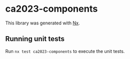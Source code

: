 # ca2023-components

This library was generated with [Nx](https://nx.dev).

## Running unit tests

Run `nx test ca2023-components` to execute the unit tests.
